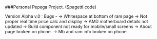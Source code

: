 ###Personal Pepega Project. (Spagetti code)

Version Alpha v.0 : 
Bugs - 
-> Whitespace at bottom of ram page
-> Not proper real time price calc and display
-> AMD motherboard details not updated
-> Build component not ready for mobile/small screens
-> About page broken on phone.
-> Mb and ram info broken on phone.
